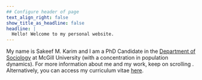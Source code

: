```yaml
---
## Configure header of page
text_align_right: false
show_title_as_headline: false
headline: |
  Hello! Welcome to my personal website.
---
```


<!-- this is a subheadline -->

My name is Sakeef M. Karim and I am a PhD Candidate in the [Department of Sociology](https://www.mcgill.ca/sociology/) at McGill University (with a concentration in population dynamics). For more information about me and my work, keep on scrolling <i class="fas fa-arrow-down"></i>. Alternatively, you can access my curriculum vitae [here](/files/CV_August2021.pdf).